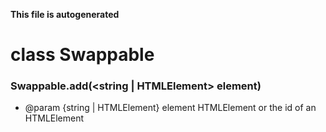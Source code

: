 __This file is autogenerated__
# class Swappable
### Swappable.add(\<string | HTMLElement\> element)


* @param {string | HTMLElement} element HTMLElement or the id of an HTMLElement

